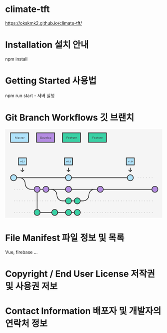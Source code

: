 # climate-tft

https://okskmk2.github.io/climate-tft/

# Installation 설치 안내

npm install

# Getting Started 사용법

npm run start - 서버 실행

# Git Branch Workflows 깃 브랜치

![](2020-08-27-22-56-21.png)

# File Manifest 파일 정보 및 목록

Vue, firebase ...

# Copyright / End User License 저작권 및 사용권 저보

# Contact Information 배포자 및 개발자의 연락처 정보
